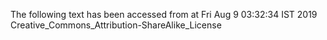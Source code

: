 The following text has been accessed from at Fri Aug 9 03:32:34 IST 2019
Creative_Commons_Attribution-ShareAlike_License
